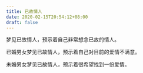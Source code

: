 ```yaml
---
title: 已故情人
date: 2020-02-15T20:54:12+08:00
draft: false
---
```


梦见已故情人，预示着自己非常想念已故的情人。

已婚男女梦见已故情人，预示着自己对目前的爱情不满意。

未婚男女梦见已故情人，预示着很希望找到一份爱情。

